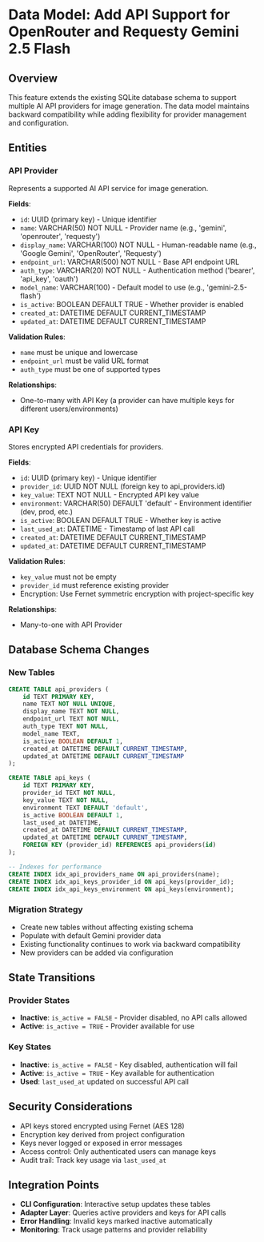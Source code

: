 # Data Model: Add API Support for OpenRouter and Requesty Gemini 2.5 Flash

## Overview
This feature extends the existing SQLite database schema to support multiple AI API providers for image generation. The data model maintains backward compatibility while adding flexibility for provider management and configuration.

## Entities

### API Provider
Represents a supported AI API service for image generation.

**Fields**:
- `id`: UUID (primary key) - Unique identifier
- `name`: VARCHAR(50) NOT NULL - Provider name (e.g., 'gemini', 'openrouter', 'requesty')
- `display_name`: VARCHAR(100) NOT NULL - Human-readable name (e.g., 'Google Gemini', 'OpenRouter', 'Requesty')
- `endpoint_url`: VARCHAR(500) NOT NULL - Base API endpoint URL
- `auth_type`: VARCHAR(20) NOT NULL - Authentication method ('bearer', 'api_key', 'oauth')
- `model_name`: VARCHAR(100) - Default model to use (e.g., 'gemini-2.5-flash')
- `is_active`: BOOLEAN DEFAULT TRUE - Whether provider is enabled
- `created_at`: DATETIME DEFAULT CURRENT_TIMESTAMP
- `updated_at`: DATETIME DEFAULT CURRENT_TIMESTAMP

**Validation Rules**:
- `name` must be unique and lowercase
- `endpoint_url` must be valid URL format
- `auth_type` must be one of supported types

**Relationships**:
- One-to-many with API Key (a provider can have multiple keys for different users/environments)

### API Key
Stores encrypted API credentials for providers.

**Fields**:
- `id`: UUID (primary key) - Unique identifier
- `provider_id`: UUID NOT NULL (foreign key to api_providers.id)
- `key_value`: TEXT NOT NULL - Encrypted API key value
- `environment`: VARCHAR(50) DEFAULT 'default' - Environment identifier (dev, prod, etc.)
- `is_active`: BOOLEAN DEFAULT TRUE - Whether key is active
- `last_used_at`: DATETIME - Timestamp of last API call
- `created_at`: DATETIME DEFAULT CURRENT_TIMESTAMP
- `updated_at`: DATETIME DEFAULT CURRENT_TIMESTAMP

**Validation Rules**:
- `key_value` must not be empty
- `provider_id` must reference existing provider
- Encryption: Use Fernet symmetric encryption with project-specific key

**Relationships**:
- Many-to-one with API Provider

## Database Schema Changes

### New Tables

```sql
CREATE TABLE api_providers (
    id TEXT PRIMARY KEY,
    name TEXT NOT NULL UNIQUE,
    display_name TEXT NOT NULL,
    endpoint_url TEXT NOT NULL,
    auth_type TEXT NOT NULL,
    model_name TEXT,
    is_active BOOLEAN DEFAULT 1,
    created_at DATETIME DEFAULT CURRENT_TIMESTAMP,
    updated_at DATETIME DEFAULT CURRENT_TIMESTAMP
);

CREATE TABLE api_keys (
    id TEXT PRIMARY KEY,
    provider_id TEXT NOT NULL,
    key_value TEXT NOT NULL,
    environment TEXT DEFAULT 'default',
    is_active BOOLEAN DEFAULT 1,
    last_used_at DATETIME,
    created_at DATETIME DEFAULT CURRENT_TIMESTAMP,
    updated_at DATETIME DEFAULT CURRENT_TIMESTAMP,
    FOREIGN KEY (provider_id) REFERENCES api_providers(id)
);

-- Indexes for performance
CREATE INDEX idx_api_providers_name ON api_providers(name);
CREATE INDEX idx_api_keys_provider_id ON api_keys(provider_id);
CREATE INDEX idx_api_keys_environment ON api_keys(environment);
```

### Migration Strategy
- Create new tables without affecting existing schema
- Populate with default Gemini provider data
- Existing functionality continues to work via backward compatibility
- New providers can be added via configuration

## State Transitions

### Provider States
- **Inactive**: `is_active = FALSE` - Provider disabled, no API calls allowed
- **Active**: `is_active = TRUE` - Provider available for use

### Key States
- **Inactive**: `is_active = FALSE` - Key disabled, authentication will fail
- **Active**: `is_active = TRUE` - Key available for authentication
- **Used**: `last_used_at` updated on successful API call

## Security Considerations
- API keys stored encrypted using Fernet (AES 128)
- Encryption key derived from project configuration
- Keys never logged or exposed in error messages
- Access control: Only authenticated users can manage keys
- Audit trail: Track key usage via `last_used_at`

## Integration Points
- **CLI Configuration**: Interactive setup updates these tables
- **Adapter Layer**: Queries active providers and keys for API calls
- **Error Handling**: Invalid keys marked inactive automatically
- **Monitoring**: Track usage patterns and provider reliability
